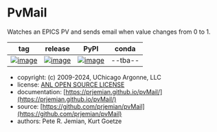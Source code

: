 # PvMail

Watches an EPICS PV and sends email when value changes from 0 to 1.


tag | release | PyPI | conda
--- | --- | --- | ---
[![image](https://img.shields.io/github/tag/prjemian/PvMail.svg)](https://github.com/prjemian/PvMail/tags) |  [![image](https://img.shields.io/github/release/prjemian/PvMail.svg)](https://github.com/prjemian/PvMail/releases) | [![image](https://img.shields.io/pypi/v/PvMail.svg)](https://pypi.python.org/pypi/PvMail/) | --tba--

- copyright:   (c) 2009-2024, UChicago Argonne, LLC
- license: [ANL OPEN SOURCE LICENSE](./src/PvMail/LICENSE)
- documentation: [https://prjemian.github.io/pvMail/](https://prjemian.github.io/pvMail/)
- source: [https://github.com/prjemian/pvMail](https://github.com/prjemian/pvMail)
- authors: Pete R. Jemian, Kurt Goetze